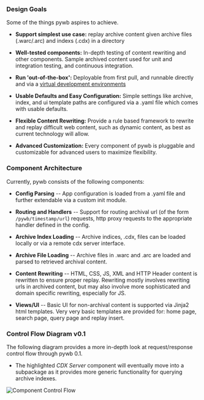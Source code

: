 ### Design Goals

Some of the things pywb aspires to achieve.

* **Support simplest use case:** replay archive content given archive files (.warc/.arc) and indexs (.cdx) in a directory

* **Well-tested components:** In-depth testing of content rewriting and other components. Sample archived content used for unit and integration testing, and continuous integration.

* **Run 'out-of-the-box':** Deployable from first pull, and runnable directly and via a [virtual development environments](http://www.vagrantup.com/)

* **Usable Defaults and Easy Configuration:** Simple settings like archive, index, and ui template paths are configured via a .yaml file which comes with usable defaults.

* **Flexible Content Rewriting:** Provide a rule based framework to rewrite and replay difficult web content, such as dynamic content, as best as current technology will allow.

* **Advanced Customization:** Every component of pywb is pluggable and customizable for advanced users to maximize flexibility.


### Component Architecture

Currently, pywb consists of the following components:

* **Config Parsing** -- App configuration is loaded from a .yaml file and further extendable via a custom init module.

* **Routing and Handlers** -- Support for routing archival url (of the form `/pywb/timestamp/url`) requests,  http proxy requests to the appropriate handler defined in the config.

* **Archive Index Loading** -- Archive indices, .cdx, files can be loaded locally or via a remote cdx server interface.

* **Archive File Loading** -- Archive files in .warc and .arc are loaded and parsed to retrieved archival content.

* **Content Rewriting** -- HTML, CSS, JS, XML and HTTP Header content is rewritten to ensure proper replay. Rewriting mostly involves rewriting urls in archived content, but may also involve more sophisticated and domain specific rewriting, especially for JS.

* **Views/UI** -- Basic UI for non-archival content is supported via Jinja2 html templates. Very very basic templates are provided for: home page, search page, query page and replay insert.


### Control Flow Diagram v0.1

The following diagram provides a more in-depth look at request/response control flow through pywb 0.1.

* The highlighted *CDX Server* component will eventually move into a subpackage as it provides more generic functionality for querying archive indexes.

![Component Control Flow](https://archive.org/~ilya/pywb_control_flow.png)